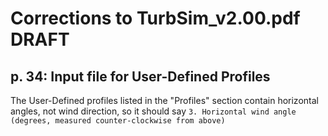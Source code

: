 # Corrections to TurbSim_v2.00.pdf DRAFT

## p. 34: Input file for User-Defined Profiles
The User-Defined profiles listed in the "Profiles" section contain horizontal angles, not wind direction, so it should say
  `3. Horizontal wind angle (degrees, measured counter-clockwise from above)`